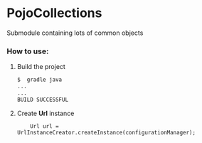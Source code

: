 # PojoCollections
Submodule containing lots of common objects

### How to use:
1. Build the project
    ```bash
    $  gradle java
    ...
    ...
    BUILD SUCCESSFUL
    ```

2. Create **Url** instance
    ```
        Url url = UrlInstanceCreator.createInstance(configurationManager);
    ```

